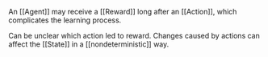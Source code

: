 An [[Agent]] may receive a [[Reward]] long after an [[Action]], which complicates the learning process.

Can be unclear which action led to reward. Changes caused by actions can affect the [[State]] in a [[nondeterministic]] way.

